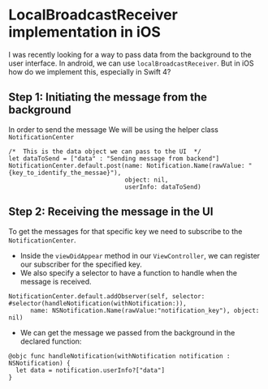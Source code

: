 # LocalBroadcastReceiver implementation in iOS

I was recently looking for a way to pass data from the background to the user interface. In android, we can use ```localBroadcastReceiver```. But in iOS how do we implement this, especially in Swift 4?

## Step 1: Initiating the message from the background
In order to send the message We will be using the helper class ```NotificationCenter```

```
/*  This is the data object we can pass to the UI  */
let dataToSend = ["data" : "Sending message from backend"]
NotificationCenter.default.post(name: Notification.Name(rawValue: "{key_to_identify_the_messae}"), 
                                object: nil, 
                                userInfo: dataToSend)
```


## Step 2: Receiving the message in the UI
To get the messages for that specific key we need to subscribe to the ```NotificationCenter```. </br>
  * Inside the ```viewDidAppear``` method in our ```ViewController```, we can register our subscriber for the specified key.
  * We also specify a selector to have a function to handle when the message is received.
  ```
  NotificationCenter.default.addObserver(self, selector: #selector(handleNotification(withNotification:)),
        name: NSNotification.Name(rawValue:"notification_key"), object: nil)
  ```        
  * We can get the message we passed from the background in the declared function:
  ```
  @objc func handleNotification(withNotification notification : NSNotification) {
    let data = notification.userInfo?["data"]
  }
  ```

